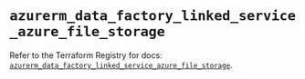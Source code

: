 # `azurerm_data_factory_linked_service_azure_file_storage`

Refer to the Terraform Registry for docs: [`azurerm_data_factory_linked_service_azure_file_storage`](https://registry.terraform.io/providers/hashicorp/azurerm/4.45.1/docs/resources/data_factory_linked_service_azure_file_storage).
